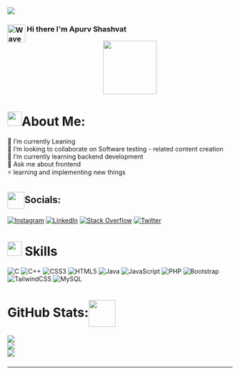 [![](https://visitcount.itsvg.in/api?id=apurv212&icon=5&color=3)](https://visitcount.itsvg.in)

### Hi <img alt="Wave" src="https://cdn.discordapp.com/attachments/998544586454614016/1019898089605185556/HandWave.gif" width='40' align="left"/> there I'm Apurv Shashvat
  <div align="center"> <img height="120" src="https://camo.githubusercontent.com/62da68eb62b1e5f175f7d1f0191dd89a653d7908feb22d37d4a0ab07365d6791/68747470733a2f2f6d656469612e67697068792e636f6d2f6d656469612f4d3967624264396e6244724f5475314d71782f67697068792e676966"  /> </div>

# <img src="https://media.giphy.com/media/LncsBVKWzRKRpzEdMw/giphy.gif" width=32px>About Me: 
🔭 I’m currently Leaning<br>👯 I’m looking to collaborate on Software testing - related content creation<br>🌱 I’m currently learning backend development<br>💬 Ask me about frontend<br>⚡ learning and implementing new things


## <img src="https://media.giphy.com/media/cmqo2hATqyGwZAzdxv/giphy.gif" width=38px align="center">Socials:
[![Instagram](https://img.shields.io/badge/Instagram-%23E4405F.svg?logo=Instagram&logoColor=white)](https://instagram.com/apurv_shashvat) [![LinkedIn](https://img.shields.io/badge/LinkedIn-%230077B5.svg?logo=linkedin&logoColor=white)](https://linkedin.com/in/apurv-s-023564269) [![Stack Overflow](https://img.shields.io/badge/-Stackoverflow-FE7A16?logo=stack-overflow&logoColor=white)](https://stackoverflow.com/users/apurv-shashvat) [![Twitter](https://img.shields.io/badge/Twitter-%231DA1F2.svg?logo=Twitter&logoColor=white)](https://twitter.com/@apurv_shashvat) 

#  <img src = "https://media2.giphy.com/media/QssGEmpkyEOhBCb7e1/giphy.gif?cid=ecf05e47a0n3gi1bfqntqmob8g9aid1oyj2wr3ds3mg700bl&rid=giphy.gif" width = 32px> Skills
![C](https://img.shields.io/badge/c-%2300599C.svg?style=flat&logo=c&logoColor=white) ![C++](https://img.shields.io/badge/c++-%2300599C.svg?style=flat&logo=c%2B%2B&logoColor=white) ![CSS3](https://img.shields.io/badge/css3-%231572B6.svg?style=flat&logo=css3&logoColor=white) ![HTML5](https://img.shields.io/badge/html5-%23E34F26.svg?style=flat&logo=html5&logoColor=white) ![Java](https://img.shields.io/badge/java-%23ED8B00.svg?style=flat&logo=java&logoColor=white) ![JavaScript](https://img.shields.io/badge/javascript-%23323330.svg?style=flat&logo=javascript&logoColor=%23F7DF1E) ![PHP](https://img.shields.io/badge/php-%23777BB4.svg?style=flat&logo=php&logoColor=white) ![Bootstrap](https://img.shields.io/badge/bootstrap-%23563D7C.svg?style=flat&logo=bootstrap&logoColor=white) ![TailwindCSS](https://img.shields.io/badge/tailwindcss-%2338B2AC.svg?style=flat&logo=tailwind-css&logoColor=white) ![MySQL](https://img.shields.io/badge/mysql-%2300f.svg?style=flat&logo=mysql&logoColor=white)
# GitHub Stats:<img src="https://media.giphy.com/media/gu9XBXiz60HlO5p9Nz/giphy.gif" width=60px align="center">
![](https://github-readme-stats.vercel.app/api?username=apurv212&theme=blue-green&hide_border=true&include_all_commits=true&count_private=true)<br/>
![](https://github-readme-streak-stats.herokuapp.com/?user=apurv212&theme=blue-green&hide_border=true)<br/>
![](https://github-readme-stats.vercel.app/api/top-langs/?username=apurv212&theme=blue-green&hide_border=true&include_all_commits=true&count_private=true&layout=compact)

### 


-------------------------


<!-- Proudly created with GPRM ( https://gprm.itsvg.in ) -->

